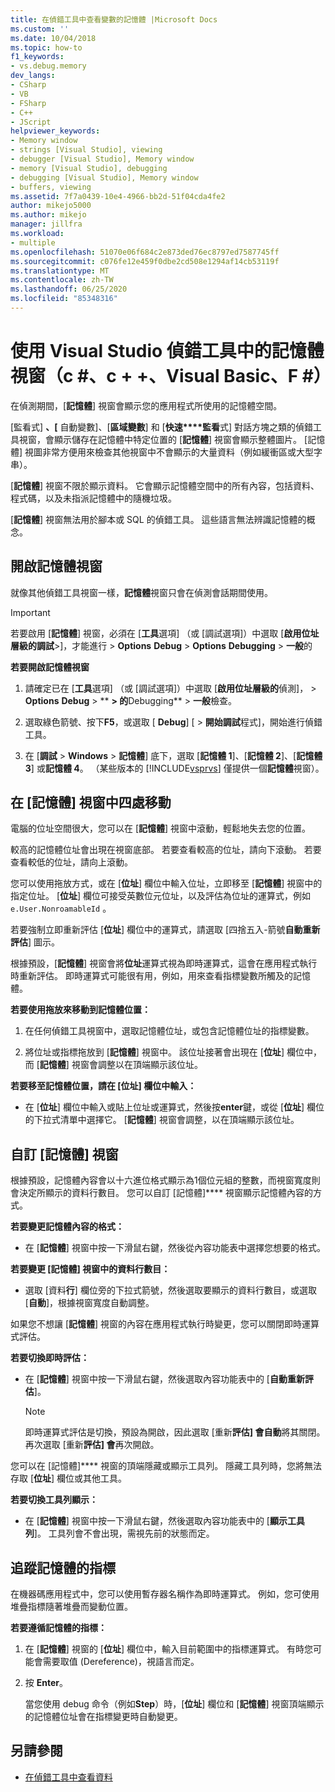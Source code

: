 ```yaml
---
title: 在偵錯工具中查看變數的記憶體 |Microsoft Docs
ms.custom: ''
ms.date: 10/04/2018
ms.topic: how-to
f1_keywords:
- vs.debug.memory
dev_langs:
- CSharp
- VB
- FSharp
- C++
- JScript
helpviewer_keywords:
- Memory window
- strings [Visual Studio], viewing
- debugger [Visual Studio], Memory window
- memory [Visual Studio], debugging
- debugging [Visual Studio], Memory window
- buffers, viewing
ms.assetid: 7f7a0439-10e4-4966-bb2d-51f04cda4fe2
author: mikejo5000
ms.author: mikejo
manager: jillfra
ms.workload:
- multiple
ms.openlocfilehash: 51070e06f684c2e873ded76ec8797ed7587745ff
ms.sourcegitcommit: c076fe12e459f0dbe2cd508e1294af14cb53119f
ms.translationtype: MT
ms.contentlocale: zh-TW
ms.lasthandoff: 06/25/2020
ms.locfileid: "85348316"
---
```

# <a name="use-the-memory-windows-in-the-visual-studio-debugger-c-c-visual-basic-f"></a>使用 Visual Studio 偵錯工具中的記憶體視窗（c #、c + +、Visual Basic、F #）

在偵測期間，[**記憶體**] 視窗會顯示您的應用程式所使用的記憶體空間。

[監看式] **、[** 自動變數]、[**區域變數**] 和 [**快速****監看**式] 對話方塊之類的偵錯工具視窗，會顯示儲存在記憶體中特定位置的 [**記憶體**] 視窗會顯示整體圖片。 [記憶體] 視圖非常方便用來檢查其他視窗中不會顯示的大量資料（例如緩衝區或大型字串）。

[**記憶體**] 視窗不限於顯示資料。 它會顯示記憶體空間中的所有內容，包括資料、程式碼，以及未指派記憶體中的隨機垃圾。

[**記憶體**] 視窗無法用於腳本或 SQL 的偵錯工具。 這些語言無法辨識記憶體的概念。

## <a name="open-a-memory-window"></a>開啟記憶體視窗

就像其他偵錯工具視窗一樣，**記憶體**視窗只會在偵測會話期間使用。

>[!IMPORTANT]
>若要啟用 [**記憶體**] 視窗，必須在 [**工具**選項] （或 [調試選項]）中選取 [**啟用位址層級的調試**>]，才能進行  >  **Options** **Debug**  >  **Options** **Debugging**  >  **一般**的

**若要開啟記憶體視窗**

1. 請確定已在 [**工具**選項] （或 [調試選項]）中選取 [**啟用位址層級的**偵測]，  >  **Options** **Debug**  >  ** **> 的**Debugging**  >  **一般**檢查。

1. 選取綠色箭號、按下**F5**，或選取 [ **Debug**] [  >  **開始調試**程式]，開始進行偵錯工具。

2. 在 [**調試**  >  **Windows**  >  **記憶體**] 底下，選取 [**記憶體 1**]、[**記憶體 2**]、[**記憶體 3**] 或**記憶體 4**。 （某些版本的 [!INCLUDE[vsprvs](../code-quality/includes/vsprvs_md.md)] 僅提供一個**記憶體**視窗）。

## <a name="move-around-in-the-memory-window"></a>在 [記憶體] 視窗中四處移動

電腦的位址空間很大，您可以在 [**記憶體**] 視窗中滾動，輕鬆地失去您的位置。

較高的記憶體位址會出現在視窗底部。 若要查看較高的位址，請向下滾動。 若要查看較低的位址，請向上滾動。

您可以使用拖放方式，或在 [**位址**] 欄位中輸入位址，立即移至 [**記憶體**] 視窗中的指定位址。 [**位址**] 欄位可接受英數位元位址，以及評估為位址的運算式，例如 `e.User.NonroamableId` 。

若要強制立即重新評估 [**位址**] 欄位中的運算式，請選取 [四捨五入-箭號**自動重新評估**] 圖示。

根據預設，[**記憶體**] 視窗會將**位址**運算式視為即時運算式，這會在應用程式執行時重新評估。 即時運算式可能很有用，例如，用來查看指標變數所觸及的記憶體。

**若要使用拖放來移動到記憶體位置：**

1. 在任何偵錯工具視窗中，選取記憶體位址，或包含記憶體位址的指標變數。

2. 將位址或指標拖放到 [**記憶體**] 視窗中。 該位址接著會出現在 [**位址**] 欄位中，而 [**記憶體**] 視窗會調整以在頂端顯示該位址。

**若要移至記憶體位置，請在 [位址] 欄位中輸入：**

- 在 [**位址**] 欄位中輸入或貼上位址或運算式，然後按**enter**鍵，或從 [**位址**] 欄位的下拉式清單中選擇它。 [**記憶體**] 視窗會調整，以在頂端顯示該位址。

## <a name="customize-the-memory-window"></a>自訂 [記憶體] 視窗

根據預設，記憶體內容會以十六進位格式顯示為1個位元組的整數，而視窗寬度則會決定所顯示的資料行數目。 您可以自訂 [記憶體]**** 視窗顯示記憶體內容的方式。

**若要變更記憶體內容的格式：**

- 在 [**記憶體**] 視窗中按一下滑鼠右鍵，然後從內容功能表中選擇您想要的格式。

**若要變更 [記憶體] 視窗中的資料行數目：**

- 選取 [資料**行**] 欄位旁的下拉式箭號，然後選取要顯示的資料行數目，或選取 [**自動**]，根據視窗寬度自動調整。

如果您不想讓 [**記憶體**] 視窗的內容在應用程式執行時變更，您可以關閉即時運算式評估。

**若要切換即時評估：**

- 在 [**記憶體**] 視窗中按一下滑鼠右鍵，然後選取內容功能表中的 [**自動重新評估**]。

  >[!NOTE]
  >即時運算式評估是切換，預設為開啟，因此選取 [重新**評估] 會自動**將其關閉。 再次選取 [重新**評估] 會**再次開啟。

您可以在 [記憶體]**** 視窗的頂端隱藏或顯示工具列。 隱藏工具列時，您將無法存取 [**位址**] 欄位或其他工具。

**若要切換工具列顯示：**

- 在 [**記憶體**] 視窗中按一下滑鼠右鍵，然後選取內容功能表中的 [**顯示工具列**]。 工具列會不會出現，需視先前的狀態而定。

## <a name="follow-a-pointer-through-memory"></a>追蹤記憶體的指標

在機器碼應用程式中，您可以使用暫存器名稱作為即時運算式。 例如，您可使用堆疊指標隨著堆疊而變動位置。

**若要遵循記憶體的指標：**

1. 在 [**記憶體**] 視窗的 [**位址**] 欄位中，輸入目前範圍中的指標運算式。 有時您可能會需要取值 (Dereference)，視語言而定。

2. 按 **Enter**。

   當您使用 debug 命令（例如**Step**）時，[**位址**] 欄位和 [**記憶體**] 視窗頂端顯示的記憶體位址會在指標變更時自動變更。

## <a name="see-also"></a>另請參閱
- [在偵錯工具中查看資料](../debugger/viewing-data-in-the-debugger.md)